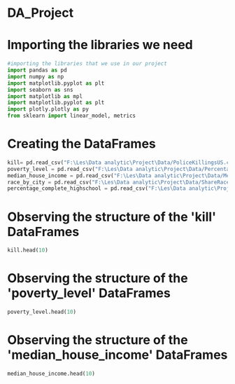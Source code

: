 # DA_Project
# Importing the libraries we need
```python
#importing the libraries that we use in our project
import pandas as pd
import numpy as np
import matplotlib.pyplot as plt
import seaborn as sns
import matplotlib as mpl
import matplotlib.pyplot as plt
import plotly.plotly as py
from sklearn import linear_model, metrics

```
# Creating the DataFrames
```python
kill= pd.read_csv("F:\Les\Data analytic\Project\Data/PoliceKillingsUS.csv", encoding='latin-1')
poverty_level = pd.read_csv("F:\Les\Data analytic\Project\Data/PercentagePeopleBelowPovertyLevel.csv",encoding='latin-1')
median_house_income = pd.read_csv("F:\Les\Data analytic\Project\Data/MedianHouseholdIncome2015.csv",encoding='latin-1')
race_by_city = pd.read_csv("F:\Les\Data analytic\Project\Data/ShareRaceByCity.csv",encoding='latin-1')
percentage_complete_highschool = pd.read_csv("F:\Les\Data analytic\Project\Data/PercentOver25CompletedHighSchool.csv",encoding='latin-1')
```
# Observing the structure of the 'kill' DataFrames
```python
kill.head(10)
```
# Observing the structure of the 'poverty_level' DataFrames
```python
poverty_level.head(10)
```
# Observing the structure of the 'median_house_income' DataFrames
```python
median_house_income.head(10)
```
